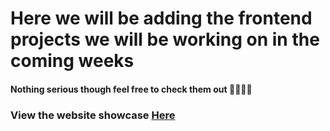 # Here we will be adding the frontend projects we will be working on in the coming weeks 
#### Nothing serious though feel free to check them out 🤍🫶🏾✨
### View the website showcase [Here]()